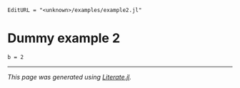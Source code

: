 ```@meta
EditURL = "<unknown>/examples/example2.jl"
```

# Dummy example 2

```@example example2
b = 2
```

---

*This page was generated using [Literate.jl](https://github.com/fredrikekre/Literate.jl).*

